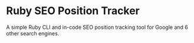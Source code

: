 # Ruby SEO Position Tracker

A simple Ruby CLI and in-code SEO position tracking tool for Google and 6 other search engines.
